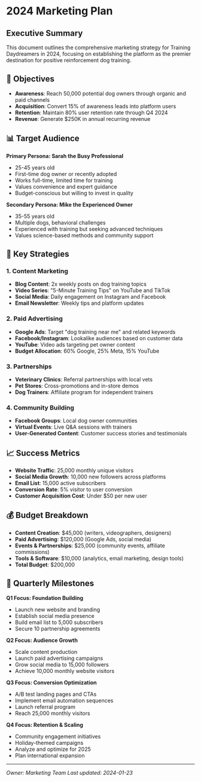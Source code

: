 # 2024 Marketing Plan

## Executive Summary

This document outlines the comprehensive marketing strategy for Training Daydreamers in 2024, focusing on establishing the platform as the premier destination for positive reinforcement dog training.

## 🎯 Objectives

- **Awareness**: Reach 50,000 potential dog owners through organic and paid channels
- **Acquisition**: Convert 15% of awareness leads into platform users
- **Retention**: Maintain 80% user retention rate through Q4 2024
- **Revenue**: Generate $250K in annual recurring revenue

## 📊 Target Audience

**Primary Persona: Sarah the Busy Professional**
- 25-45 years old
- First-time dog owner or recently adopted
- Works full-time, limited time for training
- Values convenience and expert guidance
- Budget-conscious but willing to invest in quality

**Secondary Persona: Mike the Experienced Owner**
- 35-55 years old
- Multiple dogs, behavioral challenges
- Experienced with training but seeking advanced techniques
- Values science-based methods and community support

## 🚀 Key Strategies

### 1. Content Marketing
- **Blog Content**: 2x weekly posts on dog training topics
- **Video Series**: "5-Minute Training Tips" on YouTube and TikTok
- **Social Media**: Daily engagement on Instagram and Facebook
- **Email Newsletter**: Weekly tips and platform updates

### 2. Paid Advertising
- **Google Ads**: Target "dog training near me" and related keywords
- **Facebook/Instagram**: Lookalike audiences based on customer data
- **YouTube**: Video ads targeting pet owner content
- **Budget Allocation**: 60% Google, 25% Meta, 15% YouTube

### 3. Partnerships
- **Veterinary Clinics**: Referral partnerships with local vets
- **Pet Stores**: Cross-promotions and in-store demos
- **Dog Trainers**: Affiliate program for independent trainers

### 4. Community Building
- **Facebook Groups**: Local dog owner communities
- **Virtual Events**: Live Q&A sessions with trainers
- **User-Generated Content**: Customer success stories and testimonials

## 📈 Success Metrics

- **Website Traffic**: 25,000 monthly unique visitors
- **Social Media Growth**: 10,000 new followers across platforms
- **Email List**: 15,000 active subscribers
- **Conversion Rate**: 5% visitor to user conversion
- **Customer Acquisition Cost**: Under $50 per new user

## 💰 Budget Breakdown

- **Content Creation**: $45,000 (writers, videographers, designers)
- **Paid Advertising**: $120,000 (Google Ads, social media)
- **Events & Partnerships**: $25,000 (community events, affiliate commissions)
- **Tools & Software**: $10,000 (analytics, email marketing, design tools)
- **Total Budget**: $200,000

## 📅 Quarterly Milestones

**Q1 Focus: Foundation Building**
- Launch new website and branding
- Establish social media presence
- Build email list to 5,000 subscribers
- Secure 10 partnership agreements

**Q2 Focus: Audience Growth**
- Scale content production
- Launch paid advertising campaigns
- Grow social media to 15,000 followers
- Achieve 10,000 monthly website visitors

**Q3 Focus: Conversion Optimization**
- A/B test landing pages and CTAs
- Implement email automation sequences
- Launch referral program
- Reach 25,000 monthly visitors

**Q4 Focus: Retention & Scaling**
- Community engagement initiatives
- Holiday-themed campaigns
- Analyze and optimize for 2025
- Plan international expansion

---

*Owner: Marketing Team*
*Last updated: 2024-01-23*

